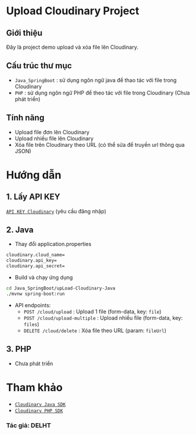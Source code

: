 # Upload Cloudinary Project

## Giới thiệu

Đây là project demo upload và xóa file lên Cloudinary.

## Cấu trúc thư mục

- `Java_SpringBoot` : sử dụng ngôn ngữ java để thao tác với file trong Cloudinary
- `PHP` : sử dụng ngôn ngữ PHP để theo tác với file trong Cloudinary (Chưa phát triển)

## Tính năng

- Upload file đơn lên Cloudinary
- Upload nhiều file lên Cloudinary
- Xóa file trên Cloudinary theo URL (có thể sửa để truyền url thông qua JSON)

# Hướng dẫn

## 1. **Lấy API KEY**

[`API KEY Cloudinary`](https://console.cloudinary.com/app/.../settings/api-keys) (yêu cầu đăng nhập)

## 2. **Java**

- Thay đổi application.properties

```sh
cloudinary.cloud_name=
cloudinary.api_key=
cloudinary.api_secret=
```

- Build và chạy ứng dụng

```sh
cd Java_SpringBoot/upLoad-Cloudinary-Java
./mvnw spring-boot:run
```

- API endpoints:
  - `POST /cloud/upload` : Upload 1 file (form-data, key: `file`)
  - `POST /cloud/upload-multiple` : Upload nhiều file (form-data, key: `files`)
  - `DELETE /cloud/delete` : Xóa file theo URL (param: `fileUrl`)

## 3. PHP

- Chưa phát triển

# Tham khảo

- [`Cloudinary Java SDK`](https://cloudinary.com/documentation/java_integration)
- [`Cloudinary PHP SDK`](https://cloudinary.com/documentation/php_integration)

### Tác giả: DELHT
